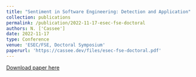 ```yaml
---
title: "Sentiment in Software Engineering: Detection and Application"
collection: publications
permalink: /publication/2022-11-17-esec-fse-doctoral
authors: N. ['Cassee']
date: 2022-11-17
type: Conference
venue: 'ESEC/FSE, Doctoral Symposium'
paperurl: 'https://cassee.dev/files/esec-fse-doctoral.pdf'
---
```


<a href='https://cassee.dev/files/esec-fse-doctoral.pdf'>Download paper here</a>
